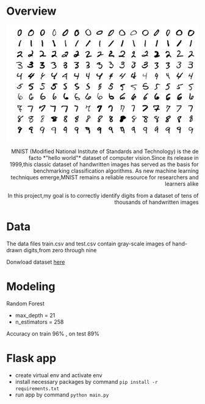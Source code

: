 # Overview
![](images/MnistExamples.png)

<div style="text-align: right"> 
MNIST (Modified National Institute of Standards and Technology) is the de facto *"hello world"* dataset of computer vision.Since its release in 1999,this classic dataset of handwritten images has served as the basis for benchmarking classification algorithms. As new machine learning techniques emerge,MNIST remains a reliable resource for researchers and learners alike

In this project,my goal is to correctly identify digits from a dataset of tens of thousands of handwritten images
</div>

# Data
The data files train.csv and test.csv contain gray-scale images of hand-drawn digits,from zero through nine

Donwload dataset [here](https://www.kaggle.com/c/digit-recognizer/data)

# Modeling
Random Forest
- max_depth = 21
- n_estimators = 258

Accuracy on train 96% , on test 89%

# Flask app
- create virtual env and activate env
- install necessary packages by command `pip install -r requirements.txt`
- run app by command `python main.py`
